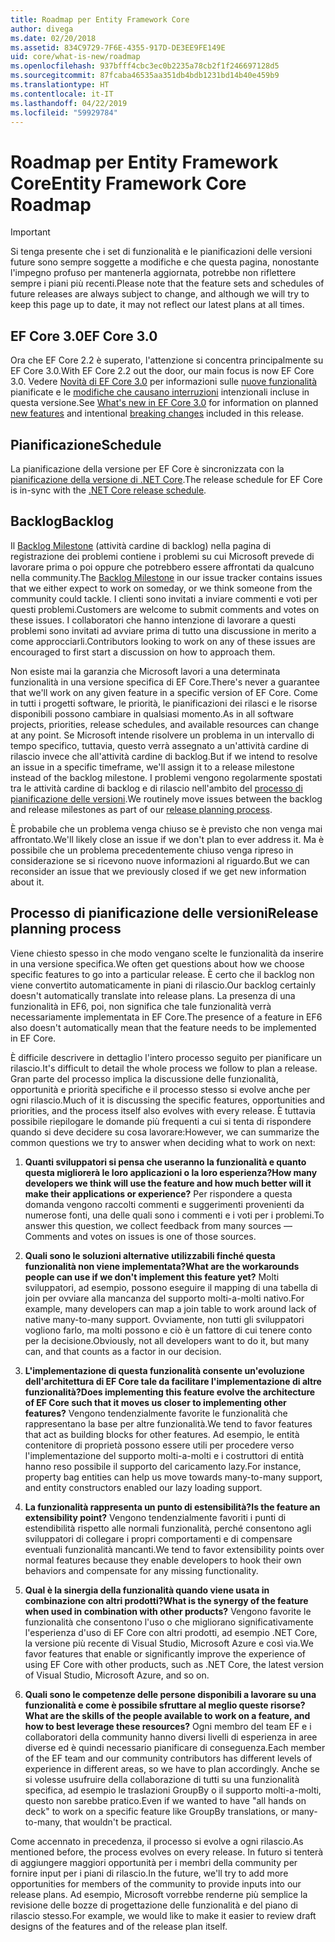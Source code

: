 ```yaml
---
title: Roadmap per Entity Framework Core
author: divega
ms.date: 02/20/2018
ms.assetid: 834C9729-7F6E-4355-917D-DE3EE9FE149E
uid: core/what-is-new/roadmap
ms.openlocfilehash: 937bfff4cbc3ec0b2235a78cb2f1f246697128d5
ms.sourcegitcommit: 87fcaba46535aa351db4bdb1231bd14b40e459b9
ms.translationtype: HT
ms.contentlocale: it-IT
ms.lasthandoff: 04/22/2019
ms.locfileid: "59929784"
---
```

# <a name="entity-framework-core-roadmap"></a><span data-ttu-id="2580f-102">Roadmap per Entity Framework Core</span><span class="sxs-lookup"><span data-stu-id="2580f-102">Entity Framework Core Roadmap</span></span>

> [!IMPORTANT]
> <span data-ttu-id="2580f-103">Si tenga presente che i set di funzionalità e le pianificazioni delle versioni future sono sempre soggette a modifiche e che questa pagina, nonostante l'impegno profuso per mantenerla aggiornata, potrebbe non riflettere sempre i piani più recenti.</span><span class="sxs-lookup"><span data-stu-id="2580f-103">Please note that the feature sets and schedules of future releases are always subject to change, and although we will try to keep this page up to date, it may not reflect our latest plans at all times.</span></span>

## <a name="ef-core-30"></a><span data-ttu-id="2580f-104">EF Core 3.0</span><span class="sxs-lookup"><span data-stu-id="2580f-104">EF Core 3.0</span></span>

<span data-ttu-id="2580f-105">Ora che EF Core 2.2 è superato, l'attenzione si concentra principalmente su EF Core 3.0.</span><span class="sxs-lookup"><span data-stu-id="2580f-105">With EF Core 2.2 out the door, our main focus is now EF Core 3.0.</span></span>
<span data-ttu-id="2580f-106">Vedere [Novità di EF Core 3.0](xref:core/what-is-new/ef-core-3.0/index) per informazioni sulle [nuove funzionalità](xref:core/what-is-new/ef-core-3.0/features) pianificate e le [modifiche che causano interruzioni](xref:core/what-is-new/ef-core-3.0/breaking-changes) intenzionali incluse in questa versione.</span><span class="sxs-lookup"><span data-stu-id="2580f-106">See [What's new in EF Core 3.0](xref:core/what-is-new/ef-core-3.0/index) for information on planned [new features](xref:core/what-is-new/ef-core-3.0/features) and intentional [breaking changes](xref:core/what-is-new/ef-core-3.0/breaking-changes) included in this release.</span></span>

## <a name="schedule"></a><span data-ttu-id="2580f-107">Pianificazione</span><span class="sxs-lookup"><span data-stu-id="2580f-107">Schedule</span></span>

<span data-ttu-id="2580f-108">La pianificazione della versione per EF Core è sincronizzata con la [pianificazione della versione di .NET Core](https://github.com/dotnet/core/blob/master/roadmap.md).</span><span class="sxs-lookup"><span data-stu-id="2580f-108">The release schedule for EF Core is in-sync with the [.NET Core release schedule](https://github.com/dotnet/core/blob/master/roadmap.md).</span></span>

## <a name="backlog"></a><span data-ttu-id="2580f-109">Backlog</span><span class="sxs-lookup"><span data-stu-id="2580f-109">Backlog</span></span>

<span data-ttu-id="2580f-110">Il [Backlog Milestone](https://github.com/aspnet/EntityFrameworkCore/issues?q=is%3Aopen+is%3Aissue+milestone%3ABacklog+sort%3Areactions-%2B1-desc) (attività cardine di backlog) nella pagina di registrazione dei problemi contiene i problemi su cui Microsoft prevede di lavorare prima o poi oppure che potrebbero essere affrontati da qualcuno nella community.</span><span class="sxs-lookup"><span data-stu-id="2580f-110">The [Backlog Milestone](https://github.com/aspnet/EntityFrameworkCore/issues?q=is%3Aopen+is%3Aissue+milestone%3ABacklog+sort%3Areactions-%2B1-desc) in our issue tracker contains issues that we either expect to work on someday, or we think someone from the community could tackle.</span></span>
<span data-ttu-id="2580f-111">I clienti sono invitati a inviare commenti e voti per questi problemi.</span><span class="sxs-lookup"><span data-stu-id="2580f-111">Customers are welcome to submit comments and votes on these issues.</span></span>
<span data-ttu-id="2580f-112">I collaboratori che hanno intenzione di lavorare a questi problemi sono invitati ad avviare prima di tutto una discussione in merito a come approcciarli.</span><span class="sxs-lookup"><span data-stu-id="2580f-112">Contributors looking to work on any of these issues are encouraged to first start a discussion on how to approach them.</span></span>

<span data-ttu-id="2580f-113">Non esiste mai la garanzia che Microsoft lavori a una determinata funzionalità in una versione specifica di EF Core.</span><span class="sxs-lookup"><span data-stu-id="2580f-113">There's never a guarantee that we'll work on any given feature in a specific version of EF Core.</span></span>
<span data-ttu-id="2580f-114">Come in tutti i progetti software, le priorità, le pianificazioni dei rilasci e le risorse disponibili possono cambiare in qualsiasi momento.</span><span class="sxs-lookup"><span data-stu-id="2580f-114">As in all software projects, priorities, release schedules, and available resources can change at any point.</span></span>
<span data-ttu-id="2580f-115">Se Microsoft intende risolvere un problema in un intervallo di tempo specifico, tuttavia, questo verrà assegnato a un'attività cardine di rilascio invece che all'attività cardine di backlog.</span><span class="sxs-lookup"><span data-stu-id="2580f-115">But if we intend to resolve an issue in a specific timeframe, we'll assign it to a release milestone instead of the backlog milestone.</span></span>
<span data-ttu-id="2580f-116">I problemi vengono regolarmente spostati tra le attività cardine di backlog e di rilascio nell'ambito del [processo di pianificazione delle versioni](#release-planning-process).</span><span class="sxs-lookup"><span data-stu-id="2580f-116">We routinely move issues between the backlog and release milestones as part of our [release planning process](#release-planning-process).</span></span>

<span data-ttu-id="2580f-117">È probabile che un problema venga chiuso se è previsto che non venga mai affrontato.</span><span class="sxs-lookup"><span data-stu-id="2580f-117">We'll likely close an issue if we don't plan to ever address it.</span></span>
<span data-ttu-id="2580f-118">Ma è possibile che un problema precedentemente chiuso venga ripreso in considerazione se si ricevono nuove informazioni al riguardo.</span><span class="sxs-lookup"><span data-stu-id="2580f-118">But we can reconsider an issue that we previously closed if we get new information about it.</span></span>

## <a name="release-planning-process"></a><span data-ttu-id="2580f-119">Processo di pianificazione delle versioni</span><span class="sxs-lookup"><span data-stu-id="2580f-119">Release planning process</span></span>

<span data-ttu-id="2580f-120">Viene chiesto spesso in che modo vengano scelte le funzionalità da inserire in una versione specifica.</span><span class="sxs-lookup"><span data-stu-id="2580f-120">We often get questions about how we choose specific features to go into a particular release.</span></span>
<span data-ttu-id="2580f-121">È certo che il backlog non viene convertito automaticamente in piani di rilascio.</span><span class="sxs-lookup"><span data-stu-id="2580f-121">Our backlog certainly doesn't automatically translate into release plans.</span></span>
<span data-ttu-id="2580f-122">La presenza di una funzionalità in EF6, poi, non significa che tale funzionalità verrà necessariamente implementata in EF Core.</span><span class="sxs-lookup"><span data-stu-id="2580f-122">The presence of a feature in EF6 also doesn't automatically mean that the feature needs to be implemented in EF Core.</span></span>

<span data-ttu-id="2580f-123">È difficile descrivere in dettaglio l'intero processo seguito per pianificare un rilascio.</span><span class="sxs-lookup"><span data-stu-id="2580f-123">It's difficult to detail the whole process we follow to plan a release.</span></span>
<span data-ttu-id="2580f-124">Gran parte del processo implica la discussione delle funzionalità, opportunità e priorità specifiche e il processo stesso si evolve anche per ogni rilascio.</span><span class="sxs-lookup"><span data-stu-id="2580f-124">Much of it is discussing the specific features, opportunities and priorities, and the process itself also evolves with every release.</span></span>
<span data-ttu-id="2580f-125">È tuttavia possibile riepilogare le domande più frequenti a cui si tenta di rispondere quando si deve decidere su cosa lavorare:</span><span class="sxs-lookup"><span data-stu-id="2580f-125">However, we can summarize the common questions we try to answer when deciding what to work on next:</span></span>

1. <span data-ttu-id="2580f-126">**Quanti sviluppatori si pensa che useranno la funzionalità e quanto questa migliorerà le loro applicazioni o la loro esperienza?**</span><span class="sxs-lookup"><span data-stu-id="2580f-126">**How many developers we think will use the feature and how much better will it make their applications or experience?**</span></span> <span data-ttu-id="2580f-127">Per rispondere a questa domanda vengono raccolti commenti e suggerimenti provenienti da numerose fonti, una delle quali sono i commenti e i voti per i problemi.</span><span class="sxs-lookup"><span data-stu-id="2580f-127">To answer this question, we collect feedback from many sources — Comments and votes on issues is one of those sources.</span></span>

2. <span data-ttu-id="2580f-128">**Quali sono le soluzioni alternative utilizzabili finché questa funzionalità non viene implementata?**</span><span class="sxs-lookup"><span data-stu-id="2580f-128">**What are the workarounds people can use if we don't implement this feature yet?**</span></span> <span data-ttu-id="2580f-129">Molti sviluppatori, ad esempio, possono eseguire il mapping di una tabella di join per ovviare alla mancanza del supporto molti-a-molti nativo.</span><span class="sxs-lookup"><span data-stu-id="2580f-129">For example, many developers can map a join table to work around lack of native many-to-many support.</span></span> <span data-ttu-id="2580f-130">Ovviamente, non tutti gli sviluppatori vogliono farlo, ma molti possono e ciò è un fattore di cui tenere conto per la decisione.</span><span class="sxs-lookup"><span data-stu-id="2580f-130">Obviously, not all developers want to do it, but many can, and that counts as a factor in our decision.</span></span>

3. <span data-ttu-id="2580f-131">**L'implementazione di questa funzionalità consente un'evoluzione dell'architettura di EF Core tale da facilitare l'implementazione di altre funzionalità?**</span><span class="sxs-lookup"><span data-stu-id="2580f-131">**Does implementing this feature evolve the architecture of EF Core such that it moves us closer to implementing other features?**</span></span> <span data-ttu-id="2580f-132">Vengono tendenzialmente favorite le funzionalità che rappresentano la base per altre funzionalità.</span><span class="sxs-lookup"><span data-stu-id="2580f-132">We tend to favor features that act as building blocks for other features.</span></span> <span data-ttu-id="2580f-133">Ad esempio, le entità contenitore di proprietà possono essere utili per procedere verso l'implementazione del supporto molti-a-molti e i costruttori di entità hanno reso possibile il supporto del caricamento lazy.</span><span class="sxs-lookup"><span data-stu-id="2580f-133">For instance, property bag entities can help us move towards many-to-many support, and entity constructors enabled our lazy loading support.</span></span>

4. <span data-ttu-id="2580f-134">**La funzionalità rappresenta un punto di estensibilità?**</span><span class="sxs-lookup"><span data-stu-id="2580f-134">**Is the feature an extensibility point?**</span></span> <span data-ttu-id="2580f-135">Vengono tendenzialmente favoriti i punti di estendibilità rispetto alle normali funzionalità, perché consentono agli sviluppatori di collegare i propri comportamenti e di compensare eventuali funzionalità mancanti.</span><span class="sxs-lookup"><span data-stu-id="2580f-135">We tend to favor extensibility points over normal features because they enable developers to hook their own behaviors and compensate for any missing functionality.</span></span>

5. <span data-ttu-id="2580f-136">**Qual è la sinergia della funzionalità quando viene usata in combinazione con altri prodotti?**</span><span class="sxs-lookup"><span data-stu-id="2580f-136">**What is the synergy of the feature when used in combination with other products?**</span></span> <span data-ttu-id="2580f-137">Vengono favorite le funzionalità che consentono l'uso o che migliorano significativamente l'esperienza d'uso di EF Core con altri prodotti, ad esempio .NET Core, la versione più recente di Visual Studio, Microsoft Azure e così via.</span><span class="sxs-lookup"><span data-stu-id="2580f-137">We favor features that enable or significantly improve the experience of using EF Core with other products, such as .NET Core, the latest version of Visual Studio, Microsoft Azure, and so on.</span></span>

6. <span data-ttu-id="2580f-138">**Quali sono le competenze delle persone disponibili a lavorare su una funzionalità e come è possibile sfruttare al meglio queste risorse?**</span><span class="sxs-lookup"><span data-stu-id="2580f-138">**What are the skills of the people available to work on a feature, and how to best leverage these resources?**</span></span> <span data-ttu-id="2580f-139">Ogni membro del team EF e i collaboratori della community hanno diversi livelli di esperienza in aree diverse ed è quindi necessario pianificare di conseguenza.</span><span class="sxs-lookup"><span data-stu-id="2580f-139">Each member of the EF team and our community contributors has different levels of experience in different areas, so we have to plan accordingly.</span></span> <span data-ttu-id="2580f-140">Anche se si volesse usufruire della collaborazione di tutti su una funzionalità specifica, ad esempio le traslazioni GroupBy o il supporto molti-a-molti, questo non sarebbe pratico.</span><span class="sxs-lookup"><span data-stu-id="2580f-140">Even if we wanted to have "all hands on deck" to work on a specific feature like GroupBy translations, or many-to-many, that wouldn't be practical.</span></span>

<span data-ttu-id="2580f-141">Come accennato in precedenza, il processo si evolve a ogni rilascio.</span><span class="sxs-lookup"><span data-stu-id="2580f-141">As mentioned before, the process evolves on every release.</span></span>
<span data-ttu-id="2580f-142">In futuro si tenterà di aggiungere maggiori opportunità per i membri della community per fornire input per i piani di rilascio.</span><span class="sxs-lookup"><span data-stu-id="2580f-142">In the future, we'll try to add more opportunities for members of the community to provide inputs into our release plans.</span></span>
<span data-ttu-id="2580f-143">Ad esempio, Microsoft vorrebbe renderne più semplice la revisione delle bozze di progettazione delle funzionalità e del piano di rilascio stesso.</span><span class="sxs-lookup"><span data-stu-id="2580f-143">For example, we would like to make it easier to review draft designs of the features and of the release plan itself.</span></span>
